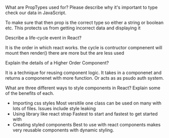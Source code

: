 What are PropTypes used for? Please describe why it's important to type check our data in JavaScript.

  To make sure that then prop is the correct type so either a string or boolean etc. This protects us from getting incorrect data and displaying it

Describe a life-cycle event in React?

  It is the order in which react works. the cycle is contructor compnenent will mount then render() there are more but the are less used 

Explain the details of a Higher Order Component?

  It is a technique for reusing component logic. It takes in a componenet and returns a componenet with more function. Or acts as as psudo auth system.

What are three different ways to style components in React? Explain some of the benefits of each.

  - Importing css styles
    Most versitile one class can be used on many with lots of files. Issues include style leaking
  - Using library like react strap
    Fastest to start and fastest to get started with
  - Creating styled components
    Best to use with react components makes very reusable components with dynamic styling.
